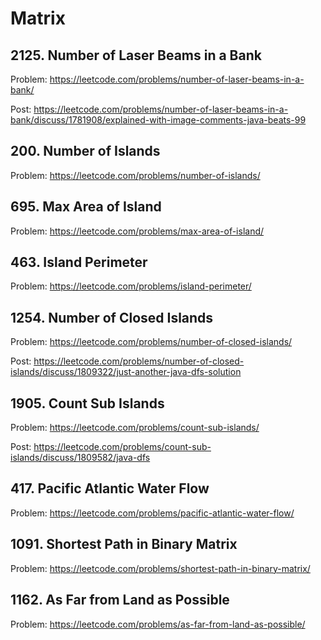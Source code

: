 # Matrix

## 2125. Number of Laser Beams in a Bank

Problem: https://leetcode.com/problems/number-of-laser-beams-in-a-bank/

Post: https://leetcode.com/problems/number-of-laser-beams-in-a-bank/discuss/1781908/explained-with-image-comments-java-beats-99

## 200. Number of Islands

Problem: https://leetcode.com/problems/number-of-islands/

## 695. Max Area of Island

Problem: https://leetcode.com/problems/max-area-of-island/

## 463. Island Perimeter

Problem: https://leetcode.com/problems/island-perimeter/

## 1254. Number of Closed Islands

Problem: https://leetcode.com/problems/number-of-closed-islands/

Post: https://leetcode.com/problems/number-of-closed-islands/discuss/1809322/just-another-java-dfs-solution

## 1905. Count Sub Islands

Problem: https://leetcode.com/problems/count-sub-islands/

Post: https://leetcode.com/problems/count-sub-islands/discuss/1809582/java-dfs

## 417. Pacific Atlantic Water Flow

Problem: https://leetcode.com/problems/pacific-atlantic-water-flow/

## 1091. Shortest Path in Binary Matrix

Problem: https://leetcode.com/problems/shortest-path-in-binary-matrix/

## 1162. As Far from Land as Possible

Problem: https://leetcode.com/problems/as-far-from-land-as-possible/
